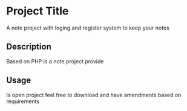 # Project Title

A note project with loging and register system to keep your notes

## Description

Based on PHP is a note project provide 

## Usage

Is open project feel free to download and have amendments based on requirements


